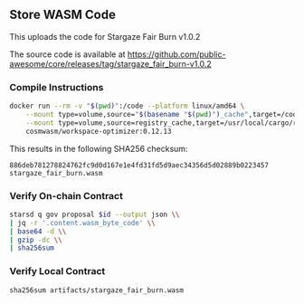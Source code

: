 ## Store WASM Code

This uploads the code for Stargaze Fair Burn v1.0.2

The source code is available at https://github.com/public-awesome/core/releases/tag/stargaze_fair_burn-v1.0.2

### Compile Instructions

```sh
docker run --rm -v "$(pwd)":/code --platform linux/amd64 \
	--mount type=volume,source="$(basename "$(pwd)")_cache",target=/code/target \
	--mount type=volume,source=registry_cache,target=/usr/local/cargo/registry \
	cosmwasm/workspace-optimizer:0.12.13
```

This results in the following SHA256 checksum:

```
886deb781278824762fc9d0d167e1e4fd31fd5d9aec34356d5d02889b0223457  stargaze_fair_burn.wasm
```

### Verify On-chain Contract

```sh
starsd q gov proposal $id --output json \\
| jq -r '.content.wasm_byte_code' \\
| base64 -d \\
| gzip -dc \\
| sha256sum

```

### Verify Local Contract

```
sha256sum artifacts/stargaze_fair_burn.wasm
```
